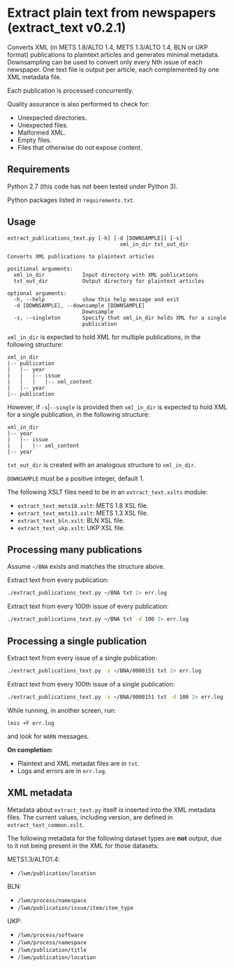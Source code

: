 # Extract plain text from newspapers (extract_text v0.2.1)

Converts XML (in METS 1.8/ALTO 1.4, METS 1.3/ALTO 1.4, BLN or UKP format) publications to plaintext articles and generates minimal metadata. Downsampling can be used to convert only every Nth issue of each newspaper. One text file is output per article, each complemented by one XML metadata file.

Each publication is processed concurrently.

Quality assurance is also performed to check for:

* Unexpected directories.
* Unexpected files.
* Malformed XML.
* Empty files.
* Files that otherwise do not expose content.

## Requirements

Python 2.7 (this code has not been tested under Python 3).

Python packages listed in `requirements.txt`.

## Usage

```
extract_publications_text.py [-h] [-d [DOWNSAMPLE]] [-s]
                                    xml_in_dir txt_out_dir

Converts XML publications to plaintext articles

positional arguments:
  xml_in_dir            Input directory with XML publications
  txt_out_dir           Output directory for plaintext articles

optional arguments:
  -h, --help            show this help message and exit
  -d [DOWNSAMPLE], --downsample [DOWNSAMPLE]
                        Downsample
  -s, --singleton       Specify that xml_in_dir holds XML for a single
                        publication
```

`xml_in_dir` is expected to hold XML for multiple publications, in the following structure:

```
xml_in_dir
|-- publication
|   |-- year
|   |   |-- issue
|   |   |   |-- xml_content
|   |-- year
|-- publication
```

However, if `-s`|`--single` is provided then `xml_in_dir` is expected to hold XML for a single publication, in the following structure:

```
xml_in_dir
|-- year
|   |-- issue
|   |   |-- xml_content
|-- year
```

`txt_out_dir` is created with an analogous structure to `xml_in_dir`.

`DOWNSAMPLE` must be a positive integer, default 1.

The following XSLT files need to be in an `extract_text.xslts` module:

* `extract_text_mets18.xslt`: METS 1.8 XSL file.
* `extract_text_mets13.xslt`: METS 1.3 XSL file.
* `extract_text_bln.xslt`: BLN XSL file.
* `extract_text_ukp.xslt`: UKP XSL file.

## Processing many publications

Assume `~/BNA` exists and matches the structure above.

Extract text from every publication:

```bash
./extract_publications_text.py ~/BNA txt 2> err.log
```

Extract text from every 100th issue of every publication:

```bash
./extract_publications_text.py ~/BNA txt -d 100 2> err.log
```

## Processing a single publication

Extract text from every issue of a single publication:

```bash
./extract_publications_text.py -s ~/BNA/0000151 txt 2> err.log
```

Extract text from every 100th issue of a single publication:

```bash
./extract_publications_text.py -s ~/BNA/0000151 txt -d 100 2> err.log
```

While running, in another screen, run:

```
less +F err.log
```

and look for `WARN` messages.

**On completion:**

* Plaintext and XML metadat files are in `txt`.
* Logs and errors are in `err.log`.

## XML metadata

Metadata about `extract_text.py` itself is inserted into the XML metadata files. The current values, including version, are defined in `extract_text_common.xslt`.

The following metadata for the following dataset types are **not** output, due to it not being present in the XML for those datasets:

METS1.3/ALTO1.4:

* `/lwm/publication/location`

BLN:

* `/lwm/process/namespace`
* `/lwm/publication/issue/item/item_type`

UKP:

* `/lwm/process/software`
* `/lwm/process/namespace`
* `/lwm/publication/title`
* `/lwm/publication/location`
